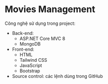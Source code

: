 # Movies Management

Công nghệ sử dụng trong project:<br/>
- Back-end:<br/>
  + ASP.NET Core MVC 8<br/>
  + MongoDB<br/>
- Front-end:<br/>
  + HTML<br/>
  + Tailwind CSS<br/>
  + JavaScript<br/>
  + Bootstrap<br/>
- Source control: các lệnh dùng trong GitHub

